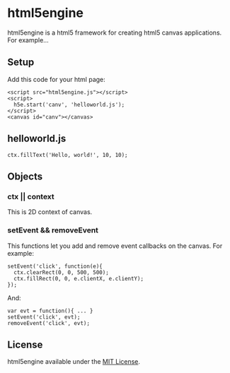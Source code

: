 # html5engine
html5engine is a html5 framework for creating html5 canvas applications. For example...

## Setup
Add this code for your html page:

    <script src="html5engine.js"></script>
    <script>
      h5e.start('canv', 'helloworld.js');
    </script>
    <canvas id="canv"></canvas>
    
## helloworld.js

    ctx.fillText('Hello, world!', 10, 10);
  
## Objects

### ctx || context
This is 2D context of canvas.

### setEvent && removeEvent
This functions let you add and remove event callbacks on the canvas. For example:

    setEvent('click', function(e){
      ctx.clearRect(0, 0, 500, 500);
      ctx.fillRect(0, 0, e.clientX, e.clientY);
    });
  
And:
  
    var evt = function(){ ... }
    setEvent('click', evt);
    removeEvent('click', evt);
  
## License
html5engine available under the <a href="http://en.wikipedia.org/wiki/MIT_License">MIT License</a>.